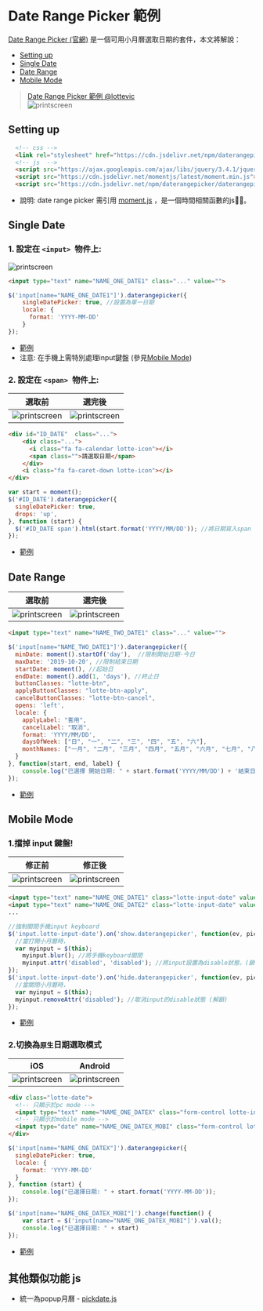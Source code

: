 # Date Range Picker 範例

 [Date Range Picker (官網)](https://www.daterangepicker.com/) 是一個可用小月曆選取日期的套件，本文將解說：
 * [Setting up](#setting-up)
 * [Single Date](#single-date)
 * [Date Range](#date-range)
 * [Mobile Mode](#mobile-mode)

> [Date Range Picker 範例 @lottevic](https://lottevic.github.io/date-range-picker-ex/src/)   
>  ![printscreen](images/qr-code.png)

##  Setting up
```html
  <!-- css -->
  <link rel="stylesheet" href="https://cdn.jsdelivr.net/npm/daterangepicker/daterangepicker.css">
  <!-- js  -->
  <script src="https://ajax.googleapis.com/ajax/libs/jquery/3.4.1/jquery.min.js"></script>
  <script src="https://cdn.jsdelivr.net/momentjs/latest/moment.min.js"></script>
  <script src="https://cdn.jsdelivr.net/npm/daterangepicker/daterangepicker.min.js"></script>
```
* 說明: date range picker 需引用 [moment.js](https://momentjs.com/) ，是一個時間相關函數的js。

##  Single Date
### 1. 設定在 `<input> `物件上: 


![printscreen](images/input.png)

```html
<input type="text" name="NAME_ONE_DATE1" class="..." value="">
```
```javascript
$('input[name="NAME_ONE_DATE1"]').daterangepicker({
    singleDatePicker: true, //設置為單一日期
    locale: {
      format: 'YYYY-MM-DD'
    }
});
```
*  [範例](https://lottevic.github.io/date-range-picker-ex/src/)   
*  注意: 在手機上需特別處理input鍵盤 (參見[Mobile Mode](#mobile-mode))

### 2. 設定在 `<span> `物件上:
| 選取前        | 選完後           | 
| ------------- |:-------------:| 
| ![printscreen](images/span.png) | ![printscreen](images/span2.png)  | 

```html
<div id="ID_DATE"  class="...">
    <div class="...">
      <i class="fa fa-calendar lotte-icon"></i> 
      <span class="">請選取日期</span>
    </div>
    <i class="fa fa-caret-down lotte-icon"></i>
</div>
```
```javascript
var start = moment();  
$('#ID_DATE').daterangepicker({ 
  singleDatePicker: true,
  drops: 'up',
}, function (start) {
  $('#ID_DATE span').html(start.format('YYYY/MM/DD')); //將日期寫入span
});
```
*  [範例](https://lottevic.github.io/date-range-picker-ex/src/)  
    
##  Date Range
| 選取前        | 選完後           | 
| ------------- |:-------------:| 
| ![printscreen](images/2date.png) | ![printscreen](images/2date2.png)  |

 ```html
<input type="text" name="NAME_TWO_DATE1" class="..." value="">
```
```javascript
$('input[name="NAME_TWO_DATE1"]').daterangepicker({
  minDate: moment().startOf('day'),  //限制開始日期-今日
  maxDate: '2019-10-20', //限制結束日期
  startDate: moment(), //起始日
  endDate: moment().add(1, 'days'), //終止日
  buttonClasses: "lotte-btn",
  applyButtonClasses: "lotte-btn-apply",
  cancelButtonClasses: "lotte-btn-cancel", 
  opens: 'left',      
  locale: {
    applyLabel: "套用",
    cancelLabel: "取消",
    format: 'YYYY/MM/DD',
    daysOfWeek: ["日", "一", "二", "三", "四", "五", "六"],
    monthNames: ["一月", "二月", "三月", "四月", "五月", "六月", "七月", "八月", "九月", "十月", "十一月", "十二月"]
  }
}, function(start, end, label) {
    console.log("已選擇 開始日期: " + start.format('YYYY/MM/DD') + '結束日期: ' + end.format('YYYY/MM/DD'));
});
```
 *  [範例](https://lottevic.github.io/date-range-picker-ex/src/index2.html)  
 





##  Mobile Mode
### 1.擋掉 input 鍵盤!
| 修正前        | 修正後           | 
| ------------- |:-------------:| 
| ![printscreen](images/mobile1.png) | ![printscreen](images/mobile2.png)  | 


```html
<input type="text" name="NAME_ONE_DATE1" class="lotte-input-date" value="">
<input type="text" name="NAME_ONE_DATE2" class="lotte-input-date" value="">
...
```
```javascript
//強制關閉手機input keyboard
$('input.lotte-input-date').on('show.daterangepicker', function(ev, picker) { 
  //當打開小月曆時，
  var myinput = $(this);
    myinput.blur(); //將手機keyboard關閉
    myinput.attr('disabled', 'disabled'); //將input設置為disable狀態，(鎖住) 避免再次點擊到而打開手機keyboard
});
$('input.lotte-input-date').on('hide.daterangepicker', function(ev, picker) { 
  //當關閉小月曆時，
  var myinput = $(this);
  myinput.removeAttr('disabled'); //取消input的disable狀態 (解鎖)
});
```
*  [範例](https://lottevic.github.io/date-range-picker-ex/src/)  


### 2.切換為`原生`日期選取模式

| iOS        | Android           | 
| ------------- |:-------------:| 
| ![printscreen](images/mobile3.png) | ![printscreen](images/mobile4.jpg)  | 

```html
<div class="lotte-date">
  <!-- 只顯示於pc mode -->
  <input type="text" name="NAME_ONE_DATEX" class="form-control lotte-input-date lotte-pc-only" value="">
  <!-- 只顯示於mobile mode -->
  <input type="date" name="NAME_ONE_DATEX_MOBI" class="form-control lotte-input-date lotte-mobile-only" value="2019-08-24" min="2019-08-24" max="2019-09-12">
</div>
```
```javascript
$('input[name="NAME_ONE_DATEX"]').daterangepicker({
  singleDatePicker: true,
  locale: {
    format: 'YYYY-MM-DD'
  }
}, function (start) {
    console.log("已選擇日期: " + start.format('YYYY-MM-DD'));
});

$('input[name="NAME_ONE_DATEX_MOBI"]').change(function() {
    var start = $('input[name="NAME_ONE_DATEX_MOBI"]').val();
    console.log("已選擇日期: " + start)
});
```
*  [範例](https://lottevic.github.io/date-range-picker-ex/src/index3.html)  


##  其他類似功能 js
* 統一為popup月曆 - [pickdate.js](https://amsul.ca/pickadate.js/)
